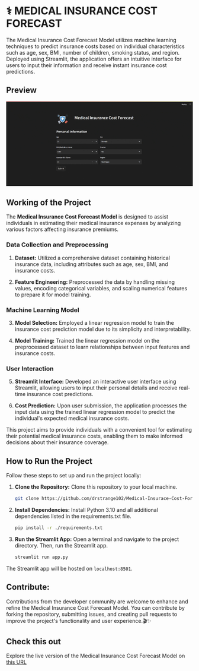 # ⚕️ MEDICAL INSURANCE COST FORECAST

The Medical Insurance Cost Forecast Model utilizes machine learning techniques to predict insurance costs based on individual characteristics such as age, sex, BMI, number of children, smoking status, and region. Deployed using Streamlit, the application offers an intuitive interface for users to input their information and receive instant insurance cost predictions.

## Preview

![Insurance Cost Forecast Model Preview](Medical-Insurance-Cost-Forecast-GIF.gif)

## Working of the Project

The **Medical Insurance Cost Forecast Model** is designed to assist individuals in estimating their medical insurance expenses by analyzing various factors affecting insurance premiums.

### Data Collection and Preprocessing

1. **Dataset:** Utilized a comprehensive dataset containing historical insurance data, including attributes such as age, sex, BMI, and insurance costs.

2. **Feature Engineering:** Preprocessed the data by handling missing values, encoding categorical variables, and scaling numerical features to prepare it for model training.

### Machine Learning Model

3. **Model Selection:** Employed a linear regression model to train the insurance cost prediction model due to its simplicity and interpretability.

4. **Model Training:** Trained the linear regression model on the preprocessed dataset to learn relationships between input features and insurance costs.

### User Interaction

5. **Streamlit Interface:** Developed an interactive user interface using Streamlit, allowing users to input their personal details and receive real-time insurance cost predictions.

6. **Cost Prediction:** Upon user submission, the application processes the input data using the trained linear regression model to predict the individual's expected medical insurance costs.

This project aims to provide individuals with a convenient tool for estimating their potential medical insurance costs, enabling them to make informed decisions about their insurance coverage.

## How to Run the Project

Follow these steps to set up and run the project locally:

1. **Clone the Repository:**
   Clone this repository to your local machine.

    ```bash
    git clone https://github.com/drstrange102/Medical-Insurace-Cost-Forecast.git
    ```

2. **Install Dependencies:**
   Install Python 3.10 and all additional dependencies listed in the requirements.txt file.

    ```bash
    pip install -r ./requirements.txt
    ```

3. **Run the Streamlit App:**
   Open a terminal and navigate to the project directory. Then, run the Streamlit app.

    ```bash
    streamlit run app.py
    ```

The Streamlit app will be hosted on `localhost:8501`.

## Contribute:

Contributions from the developer community are welcome to enhance and refine the Medical Insurance Cost Forecast Model. You can contribute by forking the repository, submitting issues, and creating pull requests to improve the project's functionality and user experience.🎬✨

## Check this out

Explore the live version of the Medical Insurance Cost Forecast Model on [this URL](https://medical-insurance-cost-forecast-drstrange.streamlit.app/)
